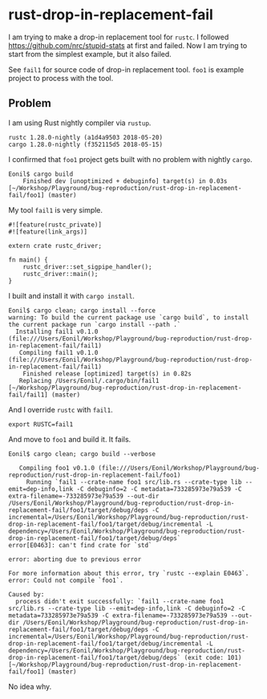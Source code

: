 
rust-drop-in-replacement-fail
=============================


I am trying to make a drop-in replacement tool for `rustc`.
I followed https://github.com/nrc/stupid-stats at first and failed.
Now I am trying to start from the simplest example, but it also failed.

See `fail1` for source code of drop-in replacement tool.
`foo1` is example project to process with the tool.


Problem
-------
I am using Rust nightly compiler via `rustup`.

    rustc 1.28.0-nightly (a1d4a9503 2018-05-20)
    cargo 1.28.0-nightly (f352115d5 2018-05-15)

I confirmed that `foo1` project gets built with no problem with nightly `cargo`.

    Eonil$ cargo build
        Finished dev [unoptimized + debuginfo] target(s) in 0.03s
    [~/Workshop/Playground/bug-reproduction/rust-drop-in-replacement-fail/foo1] (master)

My tool `fail1` is very simple.

    #![feature(rustc_private)]
    #![feature(link_args)]

    extern crate rustc_driver;

    fn main() {
        rustc_driver::set_sigpipe_handler();
        rustc_driver::main();
    }

I built and install it with `cargo install`.

    Eonil$ cargo clean; cargo install --force
    warning: To build the current package use `cargo build`, to install the current package run `cargo install --path .`
      Installing fail1 v0.1.0 (file:///Users/Eonil/Workshop/Playground/bug-reproduction/rust-drop-in-replacement-fail/fail1)
       Compiling fail1 v0.1.0 (file:///Users/Eonil/Workshop/Playground/bug-reproduction/rust-drop-in-replacement-fail/fail1)
        Finished release [optimized] target(s) in 0.82s
       Replacing /Users/Eonil/.cargo/bin/fail1
    [~/Workshop/Playground/bug-reproduction/rust-drop-in-replacement-fail/fail1] (master)
    
And I override `rustc` with `fail1`.

    export RUSTC=fail1

And move to `foo1` and build it. It fails.

    Eonil$ cargo clean; cargo build --verbose

       Compiling foo1 v0.1.0 (file:///Users/Eonil/Workshop/Playground/bug-reproduction/rust-drop-in-replacement-fail/foo1)
         Running `fail1 --crate-name foo1 src/lib.rs --crate-type lib --emit=dep-info,link -C debuginfo=2 -C metadata=733285973e79a539 -C extra-filename=-733285973e79a539 --out-dir /Users/Eonil/Workshop/Playground/bug-reproduction/rust-drop-in-replacement-fail/foo1/target/debug/deps -C incremental=/Users/Eonil/Workshop/Playground/bug-reproduction/rust-drop-in-replacement-fail/foo1/target/debug/incremental -L dependency=/Users/Eonil/Workshop/Playground/bug-reproduction/rust-drop-in-replacement-fail/foo1/target/debug/deps`
    error[E0463]: can't find crate for `std`

    error: aborting due to previous error

    For more information about this error, try `rustc --explain E0463`.
    error: Could not compile `foo1`.

    Caused by:
      process didn't exit successfully: `fail1 --crate-name foo1 src/lib.rs --crate-type lib --emit=dep-info,link -C debuginfo=2 -C metadata=733285973e79a539 -C extra-filename=-733285973e79a539 --out-dir /Users/Eonil/Workshop/Playground/bug-reproduction/rust-drop-in-replacement-fail/foo1/target/debug/deps -C incremental=/Users/Eonil/Workshop/Playground/bug-reproduction/rust-drop-in-replacement-fail/foo1/target/debug/incremental -L dependency=/Users/Eonil/Workshop/Playground/bug-reproduction/rust-drop-in-replacement-fail/foo1/target/debug/deps` (exit code: 101)
    [~/Workshop/Playground/bug-reproduction/rust-drop-in-replacement-fail/foo1] (master)

No idea why.


